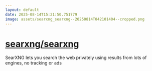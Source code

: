 ```yaml
---
layout: default
date: 2025-08-14T15:21:50.751779
image: assets/searxng_searxng--20250814T042101404--cropped.png
---
```


# [searxng/searxng](https://github.com/searxng/searxng)

SearXNG lets you search the web privately using results from lots of engines, no tracking or ads
